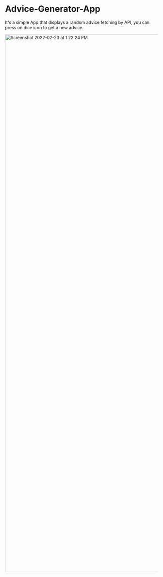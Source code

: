 # Advice-Generator-App

It's a simple App that displays a random advice fetching by API, you can press on dice icon to get a new advice.

<img width="1773" alt="Screenshot 2022-02-23 at 1 22 24 PM" src="https://user-images.githubusercontent.com/93166832/155410763-5474048d-fca1-45d1-aa56-3b84eb67f3e2.png">
